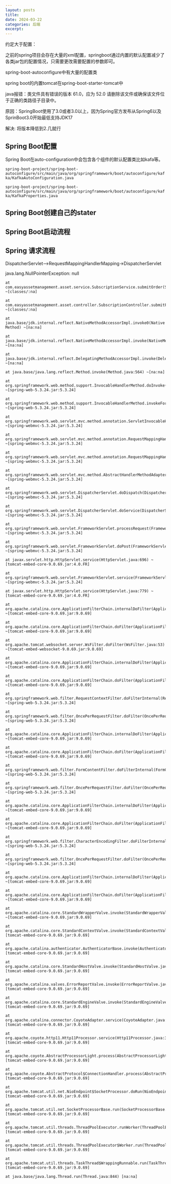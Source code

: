 ```yaml
---
layout: posts
title: 
date: 2024-03-22
categories: 后端
excerpt:
---
```


约定大于配置：

之前的spring项目会存在大量的xml配置，springboot通过内置的默认配置减少了各类jar包的配置情况，只需要更改需要配置的参数即可。

spring-boot-autoconfigure中有大量的配置类

spring boot的内置tomcat在spring-boot-starter-tomcat中





java报错：类文件具有错误的版本 61.0，应为 52.0 请删除该文件或确保该文件位于正确的类路径子目录中。

原因：SpringBoot使用了3.0或者3.0以上，因为Spring官方发布从Spring6以及SprinBoot3.0开始最低支持JDK17

解决: 将版本降低到2.几就行



## Spring Boot配置

Spring Boot在auto-configuration中会包含各个组件的默认配置类比如kafa等。

`spring-boot-project/spring-boot-autoconfigure/src/main/java/org/springframework/boot/autoconfigure/kafka/KafkaAutoConfiguration.java`

`spring-boot-project/spring-boot-autoconfigure/src/main/java/org/springframework/boot/autoconfigure/kafka/KafkaProperties.java`

## Spring Boot创建自己的stater



## Spring Boot启动流程



## Spring 请求流程

DispatcherServlet-->RequestMappingHandlerMapping->DispatcherServlet

java.lang.NullPointerException: null

	at com.easyassetmanagement.asset.service.SubscriptionService.submitOrder(SubscriptionService.java:32) ~[classes/:na]

	at com.easyassetmanagement.asset.controller.SubscriptionController.submitForm(SubscriptionController.java:21) ~[classes/:na]

	at java.base/jdk.internal.reflect.NativeMethodAccessorImpl.invoke0(Native Method) ~[na:na]

	at java.base/jdk.internal.reflect.NativeMethodAccessorImpl.invoke(NativeMethodAccessorImpl.java:62) ~[na:na]

	at java.base/jdk.internal.reflect.DelegatingMethodAccessorImpl.invoke(DelegatingMethodAccessorImpl.java:43) ~[na:na]

	at java.base/java.lang.reflect.Method.invoke(Method.java:564) ~[na:na]

	at org.springframework.web.method.support.InvocableHandlerMethod.doInvoke(InvocableHandlerMethod.java:205) ~[spring-web-5.3.24.jar:5.3.24]

	at org.springframework.web.method.support.InvocableHandlerMethod.invokeForRequest(InvocableHandlerMethod.java:150) ~[spring-web-5.3.24.jar:5.3.24]

	at org.springframework.web.servlet.mvc.method.annotation.ServletInvocableHandlerMethod.invokeAndHandle(ServletInvocableHandlerMethod.java:117) ~[spring-webmvc-5.3.24.jar:5.3.24]

	at org.springframework.web.servlet.mvc.method.annotation.RequestMappingHandlerAdapter.invokeHandlerMethod(RequestMappingHandlerAdapter.java:895) ~[spring-webmvc-5.3.24.jar:5.3.24]

	at org.springframework.web.servlet.mvc.method.annotation.RequestMappingHandlerAdapter.handleInternal(RequestMappingHandlerAdapter.java:808) ~[spring-webmvc-5.3.24.jar:5.3.24]

	at org.springframework.web.servlet.mvc.method.AbstractHandlerMethodAdapter.handle(AbstractHandlerMethodAdapter.java:87) ~[spring-webmvc-5.3.24.jar:5.3.24]

	at org.springframework.web.servlet.DispatcherServlet.doDispatch(DispatcherServlet.java:1071) ~[spring-webmvc-5.3.24.jar:5.3.24]

	at org.springframework.web.servlet.DispatcherServlet.doService(DispatcherServlet.java:964) ~[spring-webmvc-5.3.24.jar:5.3.24]

	at org.springframework.web.servlet.FrameworkServlet.processRequest(FrameworkServlet.java:1006) ~[spring-webmvc-5.3.24.jar:5.3.24]

	at org.springframework.web.servlet.FrameworkServlet.doPost(FrameworkServlet.java:909) ~[spring-webmvc-5.3.24.jar:5.3.24]

	at javax.servlet.http.HttpServlet.service(HttpServlet.java:696) ~[tomcat-embed-core-9.0.69.jar:4.0.FR]

	at org.springframework.web.servlet.FrameworkServlet.service(FrameworkServlet.java:883) ~[spring-webmvc-5.3.24.jar:5.3.24]

	at javax.servlet.http.HttpServlet.service(HttpServlet.java:779) ~[tomcat-embed-core-9.0.69.jar:4.0.FR]

	at org.apache.catalina.core.ApplicationFilterChain.internalDoFilter(ApplicationFilterChain.java:227) ~[tomcat-embed-core-9.0.69.jar:9.0.69]

	at org.apache.catalina.core.ApplicationFilterChain.doFilter(ApplicationFilterChain.java:162) ~[tomcat-embed-core-9.0.69.jar:9.0.69]

	at org.apache.tomcat.websocket.server.WsFilter.doFilter(WsFilter.java:53) ~[tomcat-embed-websocket-9.0.69.jar:9.0.69]

	at org.apache.catalina.core.ApplicationFilterChain.internalDoFilter(ApplicationFilterChain.java:189) ~[tomcat-embed-core-9.0.69.jar:9.0.69]

	at org.apache.catalina.core.ApplicationFilterChain.doFilter(ApplicationFilterChain.java:162) ~[tomcat-embed-core-9.0.69.jar:9.0.69]

	at org.springframework.web.filter.RequestContextFilter.doFilterInternal(RequestContextFilter.java:100) ~[spring-web-5.3.24.jar:5.3.24]

	at org.springframework.web.filter.OncePerRequestFilter.doFilter(OncePerRequestFilter.java:117) ~[spring-web-5.3.24.jar:5.3.24]

	at org.apache.catalina.core.ApplicationFilterChain.internalDoFilter(ApplicationFilterChain.java:189) ~[tomcat-embed-core-9.0.69.jar:9.0.69]

	at org.apache.catalina.core.ApplicationFilterChain.doFilter(ApplicationFilterChain.java:162) ~[tomcat-embed-core-9.0.69.jar:9.0.69]

	at org.springframework.web.filter.FormContentFilter.doFilterInternal(FormContentFilter.java:93) ~[spring-web-5.3.24.jar:5.3.24]

	at org.springframework.web.filter.OncePerRequestFilter.doFilter(OncePerRequestFilter.java:117) ~[spring-web-5.3.24.jar:5.3.24]

	at org.apache.catalina.core.ApplicationFilterChain.internalDoFilter(ApplicationFilterChain.java:189) ~[tomcat-embed-core-9.0.69.jar:9.0.69]

	at org.apache.catalina.core.ApplicationFilterChain.doFilter(ApplicationFilterChain.java:162) ~[tomcat-embed-core-9.0.69.jar:9.0.69]

	at org.springframework.web.filter.CharacterEncodingFilter.doFilterInternal(CharacterEncodingFilter.java:201) ~[spring-web-5.3.24.jar:5.3.24]

	at org.springframework.web.filter.OncePerRequestFilter.doFilter(OncePerRequestFilter.java:117) ~[spring-web-5.3.24.jar:5.3.24]

	at org.apache.catalina.core.ApplicationFilterChain.internalDoFilter(ApplicationFilterChain.java:189) ~[tomcat-embed-core-9.0.69.jar:9.0.69]

	at org.apache.catalina.core.ApplicationFilterChain.doFilter(ApplicationFilterChain.java:162) ~[tomcat-embed-core-9.0.69.jar:9.0.69]

	at org.apache.catalina.core.StandardWrapperValve.invoke(StandardWrapperValve.java:177) ~[tomcat-embed-core-9.0.69.jar:9.0.69]

	at org.apache.catalina.core.StandardContextValve.invoke(StandardContextValve.java:97) [tomcat-embed-core-9.0.69.jar:9.0.69]

	at org.apache.catalina.authenticator.AuthenticatorBase.invoke(AuthenticatorBase.java:541) [tomcat-embed-core-9.0.69.jar:9.0.69]

	at org.apache.catalina.core.StandardHostValve.invoke(StandardHostValve.java:135) [tomcat-embed-core-9.0.69.jar:9.0.69]

	at org.apache.catalina.valves.ErrorReportValve.invoke(ErrorReportValve.java:92) [tomcat-embed-core-9.0.69.jar:9.0.69]

	at org.apache.catalina.core.StandardEngineValve.invoke(StandardEngineValve.java:78) [tomcat-embed-core-9.0.69.jar:9.0.69]

	at org.apache.catalina.connector.CoyoteAdapter.service(CoyoteAdapter.java:360) [tomcat-embed-core-9.0.69.jar:9.0.69]

	at org.apache.coyote.http11.Http11Processor.service(Http11Processor.java:399) [tomcat-embed-core-9.0.69.jar:9.0.69]

	at org.apache.coyote.AbstractProcessorLight.process(AbstractProcessorLight.java:65) [tomcat-embed-core-9.0.69.jar:9.0.69]

	at org.apache.coyote.AbstractProtocol$ConnectionHandler.process(AbstractProtocol.java:891) [tomcat-embed-core-9.0.69.jar:9.0.69]

	at org.apache.tomcat.util.net.NioEndpoint$SocketProcessor.doRun(NioEndpoint.java:1784) [tomcat-embed-core-9.0.69.jar:9.0.69]

	at org.apache.tomcat.util.net.SocketProcessorBase.run(SocketProcessorBase.java:49) [tomcat-embed-core-9.0.69.jar:9.0.69]

	at org.apache.tomcat.util.threads.ThreadPoolExecutor.runWorker(ThreadPoolExecutor.java:1191) [tomcat-embed-core-9.0.69.jar:9.0.69]

	at org.apache.tomcat.util.threads.ThreadPoolExecutor$Worker.run(ThreadPoolExecutor.java:659) [tomcat-embed-core-9.0.69.jar:9.0.69]

	at org.apache.tomcat.util.threads.TaskThread$WrappingRunnable.run(TaskThread.java:61) [tomcat-embed-core-9.0.69.jar:9.0.69]

	at java.base/java.lang.Thread.run(Thread.java:844) [na:na]

